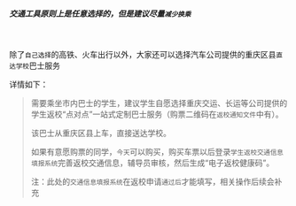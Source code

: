 ##### 交通工具原则上是任意选择的，但是建议尽量`减少换乘`

<br>

除了`自己选择`的高铁、火车出行以外，大家还可以选择汽车公司提供的重庆区县`直达学校`巴士服务

详情如下：

> 需要乘坐市内巴士的学生，建议学生自愿选择重庆交运、长运等公司提供的学生返校“点对点”一站式定制巴士服务（购票二维码在`返校通知文件`中有）。
>
> 该巴士从重庆区县上车，直接送达学校。
>
> 如果有意愿购票的同学，`今天`可以购买，购买车票以后登录`学生返校交通信息填报系统`完善返校交通信息，辅导员审核，然后生成“电子返校健康码”。
>
> 注：此处的`交通信息填报系统`在返校申请`通过后`才能填写，相关操作后续会补充